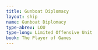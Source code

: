 ```yaml
---
title: Gunboat Diplomacy
layout: ship
name: Gunboat Diplomacy
type-abrev: LOU
type-long: Limited Offensive Unit
book: The Player of Games
---
```



